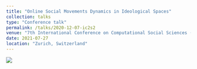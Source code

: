 ```yaml
---
title: "Online Social Movements Dynamics in Ideological Spaces"
collection: talks
type: "Conference talk"
permalink: /talks/2020-12-07-ic2s2
venue: "7th International Conference on Computational Social Sciences (IC2S2)"
date: 2021-07-27
location: "Zurich, Switzerland"
---
```


<img src="{{site.baseurl}}/images/talks/2021_ic2s2.png">



<!--Multidimensional scaling in networks allows for the discovery of latent information about their structure by embedding nodes in some feature space. Ideological scaling for users in social networks such as Twitter is an example, but similar settings can include diverse applications in other networks and even media platforms or e-commerce. A growing literature of ideology scaling methods in social networks restricts the scaling procedure to nodes that provide interpretability of the feature space: on Twitter, it is common to consider the sub-network of parliamentarians and their followers. This allows to interpret inferred latent features as indices for ideology-related concepts inspecting the position of members of parliament. While effective in inferring meaningful features, this is generally restrained to these sub-networks, limiting interesting applications such as country-wide measurement of polarization and its evolution. We propose two methods to propagate ideological features beyond these sub-networks: one based on homophily (linked users have similar ideology), and the other on structural similarity (nodes with similar neighborhoods have similar ideologies). In our methods, we leverage the concept of neighborhood ideological coherence as a parameter for propagation. Using Twitter data, we produce an ideological scaling for 370K users, and analyze the two families of propagation methods on a population of 6.5M users. We find that, when coherence is considered, the ideology of a user is better estimated from those with similar neighborhoods, than from their immediate neighbors.-->
